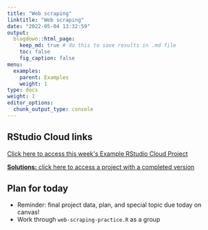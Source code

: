 ```yaml
---
title: "Web scraping"
linktitle: "Web scraping"
date: "2022-05-04 13:32:59"
output:
  blogdown::html_page:
    keep_md: true # do this to save results in .md file
    toc: false
    fig_caption: false
menu:
  examples:
    parent: Examples
    weight: 1
type: docs
weight: 1
editor_options:
  chunk_output_type: console
---
```


## RStudio Cloud links

[Click here to access this week's Example RStudio Cloud Project](https://rstudio.cloud/spaces/210747/project/4003213)

[**Solutions:** click here to access a project with a completed version](https://rstudio.cloud/spaces/210747/project/4003216)


## Plan for today
- Reminder: final project data, plan, and special topic due today on canvas!
- Work through `web-scraping-practice.R` as a group
